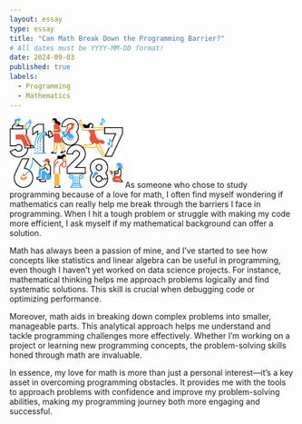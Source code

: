 ```yaml
---
layout: essay
type: essay
title: "Can Math Break Down the Programming Barrier?"
# All dates must be YYYY-MM-DD format!
date: 2024-09-03
published: true
labels:
  - Programming
  - Mathematics
---
```

<img width="200px" src="../img/mathInProgramming.png" class="img-thumbnail" > As someone who chose to study programming because of a love for math, I often find myself wondering if mathematics can really help me break through the barriers I face in programming. When I hit a tough problem or struggle with making my code more efficient, I ask myself if my mathematical background can offer a solution.

Math has always been a passion of mine, and I’ve started to see how concepts like statistics and linear algebra can be useful in programming, even though I haven’t yet worked on data science projects. For instance, mathematical thinking helps me approach problems logically and find systematic solutions. This skill is crucial when debugging code or optimizing performance.

Moreover, math aids in breaking down complex problems into smaller, manageable parts. This analytical approach helps me understand and tackle programming challenges more effectively. Whether I’m working on a project or learning new programming concepts, the problem-solving skills honed through math are invaluable.

In essence, my love for math is more than just a personal interest—it’s a key asset in overcoming programming obstacles. It provides me with the tools to approach problems with confidence and improve my problem-solving abilities, making my programming journey both more engaging and successful.

